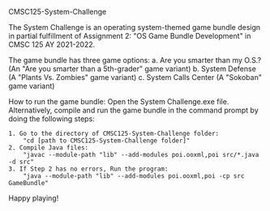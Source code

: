 CMSC125-System-Challenge

The System Challenge is an operating system-themed game bundle design in partial fulfillment of Assignment 2: "OS Game Bundle Development" in CMSC 125 AY 2021-2022.

The game bundle has three game options:
    a. Are you smarter than my O.S.? (An "Are you smarter than a 5th-grader" game variant)
    b. System Defense (A "Plants Vs. Zombies" game variant)
    c. System Calls Center (A "Sokoban" game variant)

How to run the game bundle: Open the System Challenge.exe file.
Alternatively, compile and run the game bundle in the command prompt by doing the following steps:

    1. Go to the directory of CMSC125-System-Challenge folder:
        "cd [path to CMSC125-System-Challenge folder]"
    2. Compile Java files:
        "javac --module-path "lib" --add-modules poi.ooxml,poi src/*.java -d src"
    3. If Step 2 has no errors, Run the program: 
        "java --module-path "lib" --add-modules poi.ooxml,poi -cp src GameBundle"

Happy playing!
